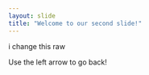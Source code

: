 ```yaml
---
layout: slide
title: "Welcome to our second slide!"
---
```

i change this raw

Use the left arrow to go back!
  
